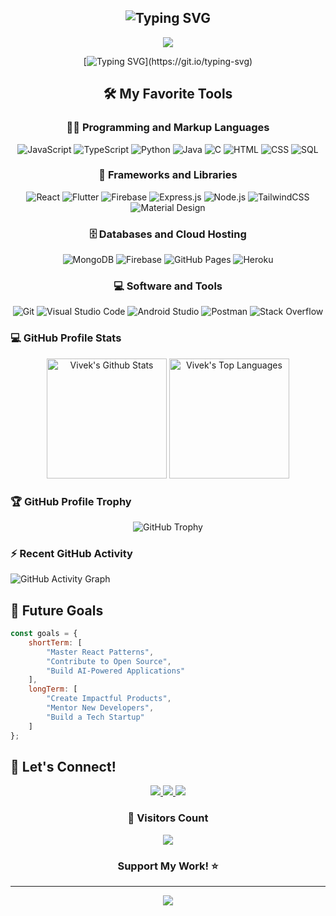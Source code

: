 
 <h2 align="center">
   <img src="https://readme-typing-svg.demolab.com?font=Fira+Code&size=30&duration=3000&pause=1000&color=F7F7F7&center=true&vCenter=true&repeat=false&width=435&lines=Welcome+to+my+Profile!;I'm+Vivek+Chavda" alt="Typing SVG" />
 </h2>
 
 <p align="center">
   <a href="https://github.com/DenverCoder1/readme-typing-svg">
     <img src="https://readme-typing-svg.demolab.com?font=Fira+Code&duration=4000&pause=1000&color=2AA889&center=true&vCenter=true&width=435&lines=Software+Developer;Full+Stack+Developer;Mobile+App+Developer;Always+learning+new+things" />
   </a>
 </p>
 
 <div align="center">
 
   [![Typing SVG](https://readme-typing-svg.demolab.com?font=Fira+Code&size=18&duration=2000&pause=1000&color=2AA889&multiline=true&width=435&height=80&lines=2%2B+years+of+coding+experience;Passionate+about+Innovation;Let's+create+something+amazing+together!)](https://git.io/typing-svg)
 </div>
 
 
 <!-- Some badges are from https://github.com/Ileriayo/markdown-badges -->
 <div align="center">
 
 ## 🛠️ My Favorite Tools
 
 ### 👨‍💻 Programming and Markup Languages
 
 <p>
     <img alt="JavaScript" src="https://img.shields.io/badge/JavaScript-F7DF1E.svg?logo=javascript&logoColor=black">
     <img alt="TypeScript" src="https://img.shields.io/badge/TypeScript-007ACC.svg?logo=typescript&logoColor=white">
     <img alt="Python" src="https://img.shields.io/badge/Python-14354C.svg?logo=python&logoColor=white">
     <img alt="Java" src="https://custom-icon-badges.demolab.com/badge/Java-007396.svg?logo=java&logoColor=white">
     <img alt="C" src="https://custom-icon-badges.demolab.com/badge/C-03599C.svg?logo=c-in-hexagon&logoColor=white">
     <img alt="HTML" src="https://img.shields.io/badge/HTML-E34F26.svg?logo=html5&logoColor=white">
     <img alt="CSS" src="https://img.shields.io/badge/CSS-1572B6.svg?logo=css3&logoColor=white">
     <img alt="SQL" src="https://custom-icon-badges.demolab.com/badge/SQL-025E8C.svg?logo=database&logoColor=white">
 </p>
 
 ### 🧰 Frameworks and Libraries
 
 <p>
     <img alt="React" src="https://img.shields.io/badge/React-20232a.svg?logo=react&logoColor=%2361DAFB">
     <img alt="Flutter" src="https://img.shields.io/badge/Flutter-02569B.svg?logo=flutter&logoColor=white">
     <img alt="Firebase" src="https://img.shields.io/badge/Firebase-FDA717.svg?logo=firebase&logoColor=black">
     <img alt="Express.js" src="https://img.shields.io/badge/Express.js-404d59.svg?logo=express&logoColor=white">
     <img alt="Node.js" src="https://img.shields.io/badge/Node.js-43853D.svg?logo=node.js&logoColor=white">
     <img alt="TailwindCSS" src="https://img.shields.io/badge/TailwindCSS-38B2AC.svg?logo=tailwind-css&logoColor=white">
     <img alt="Material Design" src="https://img.shields.io/badge/Material%20Design-0081CB.svg?logo=material-design&logoColor=white">
   
 </p>
 
 ### 🗄️ Databases and Cloud Hosting
 
 <p>
     <img alt="MongoDB" src="https://img.shields.io/badge/MongoDB-4ea94b.svg?logo=mongodb&logoColor=white">
     <img alt="Firebase" src="https://img.shields.io/badge/Firebase-FF6F00.svg?logo=firebase&logoColor=white">
     <img alt="GitHub Pages" src="https://img.shields.io/badge/GitHub%20Pages-327FC7.svg?logo=github&logoColor=white">
     <img alt="Heroku" src="https://img.shields.io/badge/Heroku-430098.svg?logo=heroku&logoColor=white">
    
 </p>
 
 ### 💻 Software and Tools
 
 <p>
     <img alt="Git" src="https://img.shields.io/badge/Git-F05033.svg?logo=git&logoColor=white">
     <img alt="Visual Studio Code" src="https://img.shields.io/badge/Visual%20Studio%20Code-0078d7.svg?logo=visual-studio-code&logoColor=white">
     <img alt="Android Studio" src="https://img.shields.io/badge/Android%20Studio-008678.svg?logo=android-studio&logoColor=white">
     <img alt="Postman" src="https://img.shields.io/badge/Postman-FF6C37?logo=postman&logoColor=white">
     <img alt="Stack Overflow" src="https://img.shields.io/badge/-Stack%20Overflow-FE7A16?logo=stack-overflow&logoColor=white">
     
 </p>
 </div>

 ### 💻 GitHub Profile Stats
 
 <p align="center">
     <img alt="Vivek's Github Stats" src="https://denvercoder1-github-readme-stats.vercel.app/api/?username=vivekchavda1374&show_icons=true&include_all_commits=true&count_private=true&theme=react&hide_border=true&bg_color=1F222E&title_color=F85D7F&icon_color=F8D866" height="192px"/>
     <img alt="Vivek's Top Languages" src="https://denvercoder1-github-readme-stats.vercel.app/api/top-langs/?username=vivekchavda1374&langs_count=8&layout=compact&theme=react&hide_border=true&bg_color=1F222E&title_color=F85D7F&icon_color=F8D866" height="192px"/>
 </p>
 
 ### 🏆 GitHub Profile Trophy
 
 <p align="center">
   <img src="https://github-profile-trophy.vercel.app/?username=vivekchavda1374&theme=onedark&no-frame=true&no-bg=true&margin-w=4" alt="GitHub Trophy" />
 </p>
 
 ### ⚡ Recent GitHub Activity
 
 <img src="https://github-readme-activity-graph.vercel.app/graph?username=vivekchavda1374&bg_color=1F222E&color=F8D866&line=F85D7F&point=FFFFFF&hide_border=true" alt="GitHub Activity Graph" />
 

 
 
 ## 🎯 Future Goals
 
 ```javascript
 const goals = {
     shortTerm: [
         "Master React Patterns",
         "Contribute to Open Source",
         "Build AI-Powered Applications"
     ],
     longTerm: [
         "Create Impactful Products",
         "Mentor New Developers",
         "Build a Tech Startup"
     ]
 };
 ```
 
 ## 🤝 Let's Connect!
 
 <p align="center">
   <a href="https://linkedin.com/in/vivek-chavda-018380220">
     <img src="https://img.shields.io/badge/LinkedIn-%230077B5.svg?style=for-the-badge&logo=linkedin&logoColor=white"/>
   </a>
   <a href="mailto:viveksinhchavda@gmail.com">
     <img src="https://img.shields.io/badge/Gmail-D14836?style=for-the-badge&logo=gmail&logoColor=white"/>
   </a>
   <a href="https://twitter.com/VivekChavda">
     <img src="https://img.shields.io/badge/Twitter-%231DA1F2.svg?style=for-the-badge&logo=Twitter&logoColor=white"/>
   </a>
 </p>
 
 <div align="center">
   <h3>🌟 Visitors Count</h3>
   <img src="https://profile-counter.glitch.me/vivekchavda1374/count.svg" />
 
   ### Support My Work! ⭐
 ---
 
 <p align="center">
   <img src="https://capsule-render.vercel.app/api?type=waving&color=gradient&height=100&section=footer"/>
 </p>
